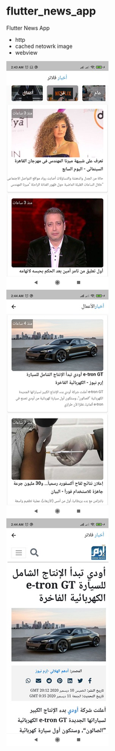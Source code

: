# flutter_news_app

Flutter News App

- http
- cached netowrk image
- webview

![Alt text](screenshots/home.jpg?raw=true "Home")
![Alt text](screenshots/category_news.jpg?raw=true "category_news")
![Alt text](screenshots/article_view.jpg?raw=true "news_view")

